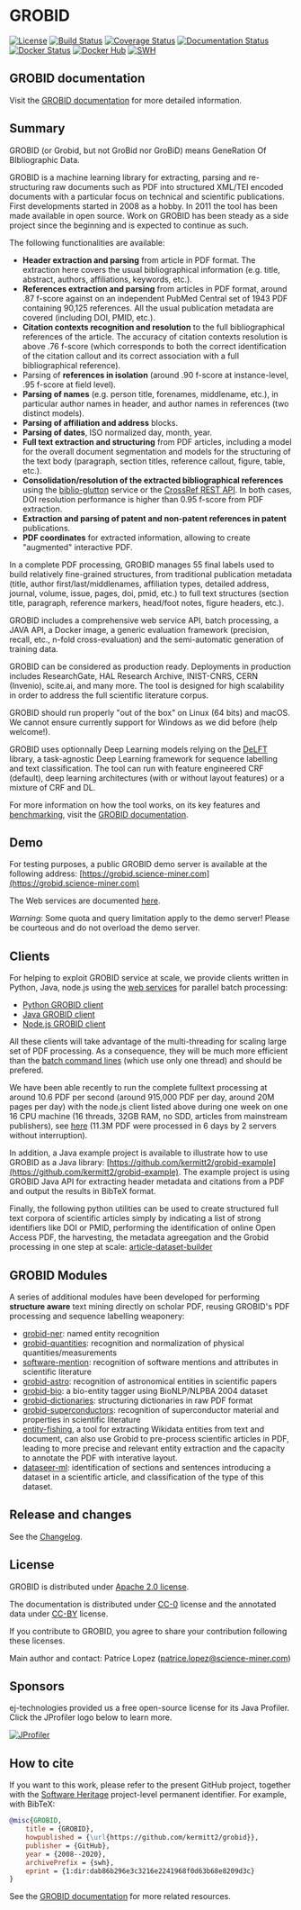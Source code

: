 # GROBID

[![License](http://img.shields.io/:license-apache-blue.svg)](http://www.apache.org/licenses/LICENSE-2.0.html)
[![Build Status](https://travis-ci.org/kermitt2/grobid.svg?branch=master)](https://travis-ci.org/kermitt2/grobid)
[![Coverage Status](https://coveralls.io/repos/kermitt2/grobid/badge.svg)](https://coveralls.io/r/kermitt2/grobid)
[![Documentation Status](https://readthedocs.org/projects/grobid/badge/?version=latest)](https://readthedocs.org/projects/grobid/?badge=latest)
[![Docker Status](https://images.microbadger.com/badges/version/lfoppiano/grobid.svg)](https://hub.docker.com/r/lfoppiano/grobid/ "Latest Docker HUB image")
[![Docker Hub](https://img.shields.io/docker/pulls/lfoppiano/grobid.svg)](https://hub.docker.com/r/lfoppiano/grobid/ "Docker Pulls")
[![SWH](https://archive.softwareheritage.org/badge/origin/https://github.com/kermitt2/grobid/)](https://archive.softwareheritage.org/browse/origin/?origin_url=https://github.com/kermitt2/grobid)

## GROBID documentation

Visit the [GROBID documentation](https://grobid.readthedocs.org) for more detailed information.

## Summary

GROBID (or Grobid, but not GroBid nor GroBiD) means GeneRation Of BIbliographic Data.

GROBID is a machine learning library for extracting, parsing and re-structuring raw documents such as PDF into structured XML/TEI encoded documents with a particular focus on technical and scientific publications. First developments started in 2008 as a hobby. In 2011 the tool has been made available in open source. Work on GROBID has been steady as a side project since the beginning and is expected to continue as such.

The following functionalities are available:

- __Header extraction and parsing__ from article in PDF format. The extraction here covers the usual bibliographical information (e.g. title, abstract, authors, affiliations, keywords, etc.).
- __References extraction and parsing__ from articles in PDF format, around .87 f-score against on an independent PubMed Central set of 1943 PDF containing 90,125 references. All the usual publication metadata are covered (including DOI, PMID, etc.).
- __Citation contexts recognition and resolution__ to the full bibliographical references of the article. The accuracy of citation contexts resolution is above .76 f-score (which corresponds to both the correct identification of the citation callout and its correct association with a full bibliographical reference).
- Parsing of __references in isolation__ (around .90 f-score at instance-level, .95 f-score at field level).
- __Parsing of names__ (e.g. person title, forenames, middlename, etc.), in particular author names in header, and author names in references (two distinct models).
- __Parsing of affiliation and address__ blocks.
- __Parsing of dates__, ISO normalized day, month, year.
- __Full text extraction and structuring__ from PDF articles, including a model for the overall document segmentation and models for the structuring of the text body (paragraph, section titles, reference callout, figure, table, etc.).
- __Consolidation/resolution of the extracted bibliographical references__ using the [biblio-glutton](https://github.com/kermitt2/biblio-glutton) service or the [CrossRef REST API](https://github.com/CrossRef/rest-api-doc). In both cases, DOI resolution performance is higher than 0.95 f-score from PDF extraction.
- __Extraction and parsing of patent and non-patent references in patent__ publications.
- __PDF coordinates__ for extracted information, allowing to create "augmented" interactive PDF.

In a complete PDF processing, GROBID manages 55 final labels used to build relatively fine-grained structures, from traditional publication metadata (title, author first/last/middlenames, affiliation types, detailed address, journal, volume, issue, pages, doi, pmid, etc.) to full text structures (section title, paragraph, reference markers, head/foot notes, figure headers, etc.).

GROBID includes a comprehensive web service API, batch processing, a JAVA API, a Docker image, a generic evaluation framework (precision, recall, etc., n-fold cross-evaluation) and the semi-automatic generation of training data.

GROBID can be considered as production ready. Deployments in production includes ResearchGate, HAL Research Archive, INIST-CNRS, CERN (Invenio), scite.ai, and many more. The tool is designed for high scalability in order to address the full scientific literature corpus.

GROBID should run properly "out of the box" on Linux (64 bits) and macOS. We cannot ensure currently support for Windows as we did before (help welcome!).

GROBID uses optionnally Deep Learning models relying on the [DeLFT](https://github.com/kermitt2/delft) library, a task-agnostic Deep Learning framework for sequence labelling and text classification. The tool can run with feature engineered CRF (default), deep learning architectures (with or without layout features) or a mixture of CRF and DL. 

For more information on how the tool works, on its key features and [benchmarking](https://grobid.readthedocs.io/en/latest/Benchmarking/), visit the [GROBID documentation](https://grobid.readthedocs.org).

## Demo

For testing purposes, a public GROBID demo server is available at the following address: [https://grobid.science-miner.com](https://grobid.science-miner.com)

The Web services are documented [here](https://grobid.readthedocs.io/en/latest/Grobid-service/).

_Warning_: Some quota and query limitation apply to the demo server! Please be courteous and do not overload the demo server. 

## Clients

For helping to exploit GROBID service at scale, we provide clients written in Python, Java, node.js using the [web services](https://grobid.readthedocs.io/en/latest/Grobid-service/) for parallel batch processing:

- <a href="https://github.com/kermitt2/grobid-client-python" target="_blank">Python GROBID client</a>
- <a href="https://github.com/kermitt2/grobid-client-java" target="_blank">Java GROBID client</a>
- <a href="https://github.com/kermitt2/grobid-client-node" target="_blank">Node.js GROBID client</a>

All these clients will take advantage of the multi-threading for scaling large set of PDF processing. As a consequence, they will be much more efficient than the [batch command lines](https://grobid.readthedocs.io/en/latest/Grobid-batch/) (which use only one thread) and should be prefered. 

We have been able recently to run the complete fulltext processing at around 10.6 PDF per second (around 915,000 PDF per day, around 20M pages per day) with the node.js client listed above during one week on one 16 CPU machine (16 threads, 32GB RAM, no SDD, articles from mainstream publishers), see [here](https://github.com/kermitt2/grobid/issues/443#issuecomment-505208132) (11.3M PDF were processed in 6 days by 2 servers without interruption).

In addition, a Java example project is available to illustrate how to use GROBID as a Java library: [https://github.com/kermitt2/grobid-example](https://github.com/kermitt2/grobid-example). The example project is using GROBID Java API for extracting header metadata and citations from a PDF and output the results in BibTeX format.  

Finally, the following python utilities can be used to create structured full text corpora of scientific articles simply by indicating a list of strong identifiers like DOI or PMID, performing the identification of online Open Access PDF, the harvesting, the metadata agreegation and the Grobid processing in one step at scale: [article-dataset-builder](https://github.com/kermitt2/article-dataset-builder)

## GROBID Modules

A series of additional modules have been developed for performing __structure aware__ text mining directly on scholar PDF, reusing GROBID's PDF processing and sequence labelling weaponery:

- [grobid-ner](https://github.com/kermitt2/grobid-ner): named entity recognition
- [grobid-quantities](https://github.com/kermitt2/grobid-quantities): recognition and normalization of physical quantities/measurements
- [software-mention](https://github.com/Impactstory/software-mentions): recognition of software mentions and attributes in scientific literature
- [grobid-astro](https://github.com/kermitt2/grobid-astro): recognition of astronomical entities in scientific papers
- [grobid-bio](https://github.com/kermitt2/grobid-bio): a bio-entity tagger using BioNLP/NLPBA 2004 dataset
- [grobid-dictionaries](https://github.com/MedKhem/grobid-dictionaries): structuring dictionaries in raw PDF format
- [grobid-superconductors](https://github.com/lfoppiano/grobid-superconductors): recognition of superconductor material and properties in scientific literature
- [entity-fishing](https://github.com/kermitt2/entity-fishing), a tool for extracting Wikidata entities from text and document, can also use Grobid to pre-process scientific articles in PDF, leading to more precise and relevant entity extraction and the capacity to annotate the PDF with interative layout. 
- [dataseer-ml](https://github.com/dataseer/dataseer-ml): identification of sections and sentences introducing a dataset in a scientific article, and classification of the type of this dataset.  

## Release and changes

See the [Changelog](CHANGELOG.md).

## License

GROBID is distributed under [Apache 2.0 license](http://www.apache.org/licenses/LICENSE-2.0). 

The documentation is distributed under [CC-0](https://creativecommons.org/publicdomain/zero/1.0/) license and the annotated data under [CC-BY](https://creativecommons.org/licenses/by/4.0/) license.

If you contribute to GROBID, you agree to share your contribution following these licenses. 

Main author and contact: Patrice Lopez (<patrice.lopez@science-miner.com>)

## Sponsors

ej-technologies provided us a free open-source license for its Java Profiler. Click the JProfiler logo below to learn more.

[![JProfiler](doc/img/jprofiler_medium.png)](http://www.ej-technologies.com/products/jprofiler/overview.html)

## How to cite

If you want to this work, please refer to the present GitHub project, together with the [Software Heritage](https://www.softwareheritage.org/) project-level permanent identifier. For example, with BibTeX:

```bibtex
@misc{GROBID,
    title = {GROBID},
    howpublished = {\url{https://github.com/kermitt2/grobid}},
    publisher = {GitHub},
    year = {2008--2020},
    archivePrefix = {swh},
    eprint = {1:dir:dab86b296e3c3216e2241968f0d63b68e8209d3c}
}
```

See the [GROBID documentation](https://grobid.readthedocs.org/en/latest/References) for more related resources. 

<!-- markdownlint-disable-file MD033 -->
